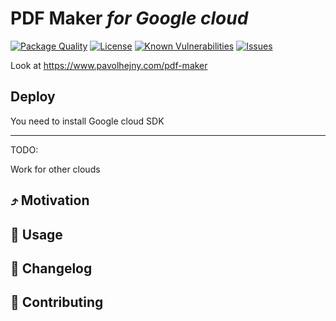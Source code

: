 # PDF Maker *for Google cloud*

<!--Badges-->

 [![Package Quality](https://packagequality.com/shield/pdfmk-server.svg)](https://packagequality.com/#?package=pdfmk-server)
 [![License](https://img.shields.io/github/license/hejny/pdfmk-server.svg?style=flat)](https://raw.githubusercontent.com/hejny/pdfmk-server/master/LICENSE)
 [![Known Vulnerabilities](https://snyk.io/test/github/hejny/pdfmk-server/badge.svg)](https://snyk.io/test/github/hejny/pdfmk-server)
 [![Issues](https://img.shields.io/github/issues/hejny/pdfmk-server.svg?style=flat)](https://github.com/hejny/pdfmk-server/issues)

<!--/Badges-->

Look at https://www.pavolhejny.com/pdf-maker


## Deploy

You need to install Google cloud SDK


---
TODO:

Work for other clouds

## ⤴️ Motivation
## 📖 Usage
## 📰 Changelog
## 🍻 Contributing